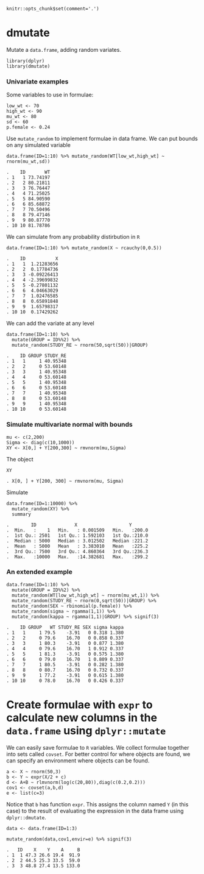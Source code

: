     knitr::opts_chunk$set(comment='.')

dmutate
=======

Mutate a `data.frame`, adding random variates.

    library(dplyr)
    library(dmutate)

### Univariate examples

Some variables to use in formulae:

    low_wt <- 70
    high_wt <- 90
    mu_wt <- 80
    sd <- 60
    p.female <- 0.24

Use `mutate_random` to implement formulae in data frame. We can put
bounds on any simulated variable

    data.frame(ID=1:10) %>% mutate_random(WT[low_wt,high_wt] ~ rnorm(mu_wt,sd))

    .    ID       WT
    . 1   1 73.74197
    . 2   2 80.21811
    . 3   3 76.76447
    . 4   4 71.25025
    . 5   5 84.90590
    . 6   6 85.68872
    . 7   7 70.50496
    . 8   8 79.47146
    . 9   9 80.87770
    . 10 10 81.78786

We can simulate from any probability distirbution in `R`

    data.frame(ID=1:10) %>% mutate_random(X ~ rcauchy(0,0.5))

    .    ID           X
    . 1   1  1.21283656
    . 2   2  0.17784736
    . 3   3 -0.09226413
    . 4   4 -2.39699832
    . 5   5 -0.27801132
    . 6   6  4.04663029
    . 7   7  1.02476585
    . 8   8  0.65891848
    . 9   9  1.65798317
    . 10 10  0.17429262

We can add the variate at any level

    data.frame(ID=1:10) %>%
      mutate(GROUP = ID%%2) %>%
      mutate_random(STUDY_RE ~ rnorm(50,sqrt(50))|GROUP)

    .    ID GROUP STUDY_RE
    . 1   1     1 40.95348
    . 2   2     0 53.60148
    . 3   3     1 40.95348
    . 4   4     0 53.60148
    . 5   5     1 40.95348
    . 6   6     0 53.60148
    . 7   7     1 40.95348
    . 8   8     0 53.60148
    . 9   9     1 40.95348
    . 10 10     0 53.60148

### Simulate multivariate normal with bounds

    mu <- c(2,200)
    Sigma <- diag(c(10,1000))
    XY <- X[0,] + Y[200,300] ~ rmvnorm(mu,Sigma)

The object

    XY

    . X[0, ] + Y[200, 300] ~ rmvnorm(mu, Sigma)

Simulate

    data.frame(ID=1:10000) %>%
      mutate_random(XY) %>% 
      summary

    .        ID              X                   Y        
    .  Min.   :    1   Min.   : 0.001509   Min.   :200.0  
    .  1st Qu.: 2501   1st Qu.: 1.592103   1st Qu.:210.0  
    .  Median : 5000   Median : 3.012502   Median :221.2  
    .  Mean   : 5000   Mean   : 3.383010   Mean   :225.2  
    .  3rd Qu.: 7500   3rd Qu.: 4.860364   3rd Qu.:236.3  
    .  Max.   :10000   Max.   :14.382681   Max.   :299.2

### An extended example

    data.frame(ID=1:10) %>%
      mutate(GROUP = ID%%2) %>%
      mutate_random(WT[low_wt,high_wt] ~ rnorm(mu_wt,1)) %>%
      mutate_random(STUDY_RE ~ rnorm(0,sqrt(50))|GROUP) %>%
      mutate_random(SEX ~ rbinomial(p.female)) %>%
      mutate_random(sigma ~ rgamma(1,1)) %>%
      mutate_random(kappa ~ rgamma(1,1)|GROUP) %>% signif(3)

    .    ID GROUP   WT STUDY_RE SEX sigma kappa
    . 1   1     1 79.5    -3.91   0 0.318 1.380
    . 2   2     0 79.6    16.70   0 0.858 0.337
    . 3   3     1 80.3    -3.91   0 0.877 1.380
    . 4   4     0 79.6    16.70   1 0.912 0.337
    . 5   5     1 81.3    -3.91   0 0.575 1.380
    . 6   6     0 79.0    16.70   1 0.809 0.337
    . 7   7     1 80.5    -3.91   0 0.282 1.380
    . 8   8     0 80.7    16.70   0 0.732 0.337
    . 9   9     1 77.2    -3.91   0 0.615 1.380
    . 10 10     0 78.0    16.70   0 0.426 0.337

Create formulae with `expr` to calculate new columns in the `data.frame` using `dplyr::mutate`
==============================================================================================

We can easily save formulae to `R` variables. We collect formulae
together into sets called `covset`. For better control for where objects
are found, we can specify an environment where objects can be found.

    a <- X ~ rnorm(50,3)
    b <- Y ~ expr(X/2 + c)
    d <- A+B ~ rlmvnorm(log(c(20,80)),diag(c(0.2,0.2)))
    cov1 <- covset(a,b,d)
    e <- list(c=3)

Notice that `b` has function `expr`. This assigns the column named `Y`
(in this case) to the result of evaluating the expression in the data
frame using `dplyr::dmutate`.

    data <- data.frame(ID=1:3)

    mutate_random(data,cov1,envir=e) %>% signif(3)

    .   ID    X    Y    A     B
    . 1  1 47.3 26.6 19.4  91.9
    . 2  2 44.5 25.3 33.5  59.0
    . 3  3 48.8 27.4 13.5 133.0
